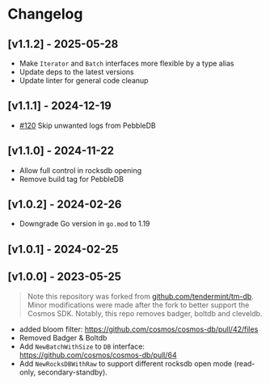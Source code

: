 # Changelog

## [v1.1.2] - 2025-05-28

* Make `Iterator` and `Batch` interfaces more flexible by a type alias
* Update deps to the latest versions
* Update linter for general code cleanup

## [v1.1.1] - 2024-12-19

* [#120](https://github.com/cosmos/cosmos-db/pull/120) Skip unwanted logs from PebbleDB

## [v1.1.0] - 2024-11-22

* Allow full control in rocksdb opening
* Remove build tag for PebbleDB

## [v1.0.2] - 2024-02-26

* Downgrade Go version in `go.mod` to 1.19

## [v1.0.1] - 2024-02-25

## [v1.0.0] - 2023-05-25

> Note this repository was forked from [github.com/tendermint/tm-db](https://github.com/tendermint/tm-db). Minor modifications were made after the fork to better support the Cosmos SDK. Notably, this repo removes badger, boltdb and cleveldb.

* added bloom filter:  <https://github.com/cosmos/cosmos-db/pull/42/files>
* Removed Badger & Boltdb
* Add `NewBatchWithSize` to `DB` interface: <https://github.com/cosmos/cosmos-db/pull/64>
* Add `NewRocksDBWithRaw` to support different rocksdb open mode (read-only, secondary-standby).
